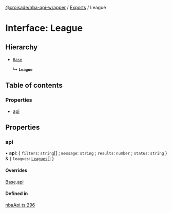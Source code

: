 [@croisade/nba-api-wrapper](../README.md) / [Exports](../modules.md) / League

# Interface: League

## Hierarchy

- [`Base`](Base.md)

  ↳ **`League`**

## Table of contents

### Properties

- [api](League.md#api)

## Properties

### api

• **api**: { `filters`: `string`[] ; `message`: `string` ; `results`: `number` ; `status`: `string`  } & { `leagues`: [`Leagues`](../enums/Leagues.md)[]  }

#### Overrides

[Base](Base.md).[api](Base.md#api)

#### Defined in

[nbaApi.ts:296](https://github.com/Croisade/nba-api/blob/d0280ab/src/nbaApi.ts#L296)
